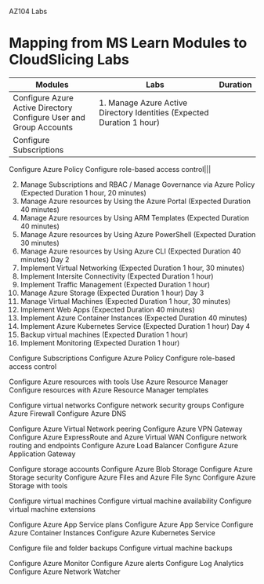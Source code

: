 AZ104 Labs
# Mapping from MS Learn Modules to CloudSlicing Labs


|Modules | Labs | Duration|
|---|---|---|
|Configure Azure Active Directory<BR>Configure User and Group Accounts|1.	Manage Azure Active Directory Identities (Expected Duration 1 hour)|
|Configure Subscriptions
Configure Azure Policy
Configure role-based access control|||  
  
2.	Manage Subscriptions and RBAC / Manage Governance via Azure Policy (Expected Duration 1 hour, 20 minutes)
3.	Manage Azure resources by Using the Azure Portal (Expected Duration 40 minutes)
4.	Manage Azure resources by Using ARM Templates (Expected Duration 40 minutes)
5.	Manage Azure resources by Using Azure PowerShell (Expected Duration 30 minutes)
6.	Manage Azure resources by Using Azure CLI (Expected Duration 40 minutes)
Day 2
7.	Implement Virtual Networking (Expected Duration 1 hour, 30 minutes)
8.	Implement Intersite Connectivity (Expected Duration 1 hour)
9.	Implement Traffic Management (Expected Duration 1 hour)
10.	Manage Azure Storage (Expected Duration 1 hour)
Day 3
11.	Manage Virtual Machines (Expected Duration 1 hour, 30 minutes)
12.	Implement Web Apps (Expected Duration 40 minutes)
13.	Implement Azure Container Instances (Expected Duration 40 minutes)
14.	Implement Azure Kubernetes Service (Expected Duration 1 hour)
Day 4
15.	Backup virtual machines (Expected Duration 1 hour)
16.	Implement Monitoring (Expected Duration 1 hour)




Configure Subscriptions
Configure Azure Policy
Configure role-based access control

Configure Azure resources with tools
Use Azure Resource Manager
Configure resources with Azure Resource Manager templates

Configure virtual networks
Configure network security groups
Configure Azure Firewall
Configure Azure DNS

Configure Azure Virtual Network peering
Configure Azure VPN Gateway
Configure Azure ExpressRoute and Azure Virtual WAN
Configure network routing and endpoints
Configure Azure Load Balancer
Configure Azure Application Gateway

Configure storage accounts
Configure Azure Blob Storage
Configure Azure Storage security
Configure Azure Files and Azure File Sync
Configure Azure Storage with tools

Configure virtual machines
Configure virtual machine availability
Configure virtual machine extensions

Configure Azure App Service plans
Configure Azure App Service
Configure Azure Container Instances
Configure Azure Kubernetes Service

Configure file and folder backups
Configure virtual machine backups

Configure Azure Monitor
Configure Azure alerts
Configure Log Analytics
Configure Azure Network Watcher
